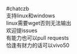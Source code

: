 #chatczb  
支持linux和windows  
linux需要wget否则无法输出  
欢迎提issues  
有能力也可以pull requests  
恰逢有财力的话可以vivo50  

